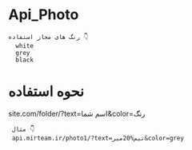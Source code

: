 # Api_Photo
    رنگ های مجاز استفاده 👇
      white
      grey
      black
# نحوه استفاده
site.com/folder/?text=اسم شما&color=رنگ

     مثال 👇
     api.mirteam.ir/photo1/?text=تیم%20میر&color=grey
